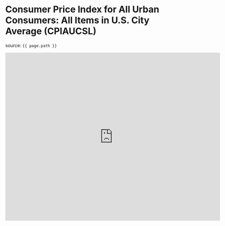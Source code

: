 # Consumer Price Index for All Urban Consumers: All Items in U.S. City Average (CPIAUCSL)

source: `{{ page.path }}`

<iframe src="https://fred.stlouisfed.org/graph/graph-landing.php?g=zYUe&width=670&height=475" scrolling="no" frameborder="0" style="overflow:hidden; width:670px; height:525px;" allowTransparency="true" loading="lazy"></iframe>